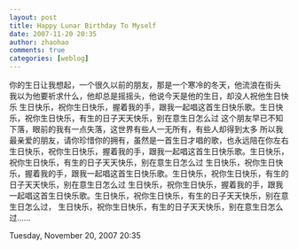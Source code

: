 ```yaml
---
layout: post
title: Happy Lunar Birthday To Myself
date: 2007-11-20 20:35
author: zhaohao
comments: true
categories: [weblog]
---
```

你的生日让我想起，一个很久以前的朋友，那是一个寒冷的冬天，他流浪在街头 我以为他要祈求什么，他却总是摇摇头，他说今天是他的生日，却没人祝他生日快乐 
生日快乐，祝你生日快乐，握着我的手，跟我一起唱这首生日快乐歌。生日快乐，祝你生日快乐，有生的日子天天快乐，别在意生日怎么过 
这个朋友早已不知下落，眼前的我有一点失落，这世界有些人一无所有，有些人却得到太多 
所以我最亲爱的朋友，请你珍惜你的拥有，虽然是一首生日才唱的歌，也永远陪在你左右 
生日快乐，祝你生日快乐，握着我的手，跟我一起唱这首生日快乐歌。生日快乐，祝你生日快乐，有生的日子天天快乐，别在意生日怎么过 
生日快乐，祝你生日快乐，握着我的手，跟我一起唱这首生日快乐歌。生日快乐，祝你生日快乐，有生的日子天天快乐，别在意生日怎么过 
生日快乐，祝你生日快乐，握着我的手，跟我一起唱这首生日快乐歌。生日快乐，祝你生日快乐，有生的日子天天快乐，别在意生日怎么过， 
生日快乐，祝你生日快乐，有生的日子天天快乐，别在意生日怎么过……

Tuesday, November 20, 2007 20:35
